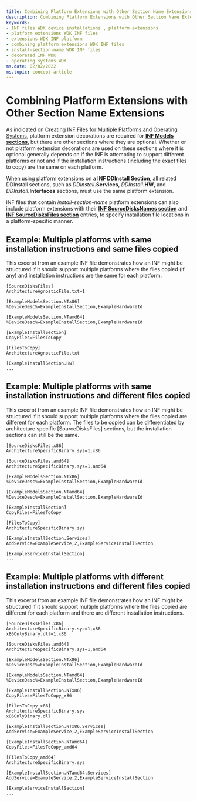 ```yaml
---
title: Combining Platform Extensions with Other Section Name Extensions
description: Combining Platform Extensions with Other Section Name Extensions
keywords:
- INF files WDK device installations , platform extensions
- platform extensions WDK INF files
- extensions WDK INF platform
- combining platform extensions WDK INF files
- install-section-name WDK INF files
- decorated INF WDK
- operating systems WDK
ms.date: 02/02/2022
ms.topic: concept-article
---
```


# Combining Platform Extensions with Other Section Name Extensions

As indicated on [Creating INF Files for Multiple Platforms and Operating Systems](creating-inf-files-for-multiple-platforms-and-operating-systems.md), platform extension decorations are required for [**INF Models sections**](inf-models-section.md), but there are other sections where they are optional. Whether or not platform extension decorations are used on these sections where it is optional generally depends on if the INF is attempting to support different platforms or not and if the installation instructions (including the exact files to copy) are the same on each platform.

When using platform extensions on a [**INF DDInstall Section**](inf-ddinstall-section.md), all related DDInstall sections, such as <em>DDInstall</em>**.Services**, <em>DDInstall</em>**.HW**, and <em>DDInstall</em>**.Interfaces** sections, must use the same platform extension.

INF files that contain *install-section-name* platform extensions can also include platform extensions with their [**INF SourceDisksNames section**](inf-sourcedisksnames-section.md) and [**INF SourceDisksFiles section**](inf-sourcedisksfiles-section.md) entries, to specify installation file locations in a platform-specific manner.

## Example: Multiple platforms with same installation instructions and same files copied

This excerpt from an example INF file demonstrates how an INF might be structured if it should support multiple platforms where the files copied (if any) and installation instructions are the same for each platform.

```inf
[SourceDisksFiles]
ArchitectureAgnosticFile.txt=1

[ExampleModelsSection.NTx86]
%DeviceDesc%=ExampleInstallSection,ExampleHardwareId

[ExampleModelsSection.NTamd64]
%DeviceDesc%=ExampleInstallSection,ExampleHardwareId

[ExampleInstallSection]
CopyFiles=FilesToCopy

[FilesToCopy]
ArchitectureAgnosticFile.txt

[ExampleInstallSection.Hw]
...
```

## Example: Multiple platforms with same installation instructions and different files copied

This excerpt from an example INF file demonstrates how an INF might be structured if it should support multiple platforms where the files copied are different for each platform. The files to be copied can be differentiated by architecture specific [SourceDisksFiles] sections, but the installation sections can still be the same.

```inf
[SourceDisksFiles.x86]
ArchitectureSpecificBinary.sys=1,x86

[SourceDisksFiles.amd64]
ArchitectureSpecificBinary.sys=1,amd64

[ExampleModelsSection.NTx86]
%DeviceDesc%=ExampleInstallSection,ExampleHardwareId

[ExampleModelsSection.NTamd64]
%DeviceDesc%=ExampleInstallSection,ExampleHardwareId

[ExampleInstallSection]
CopyFiles=FilesToCopy

[FilesToCopy]
ArchitectureSpecificBinary.sys

[ExampleInstallSection.Services]
AddService=ExampleService,2,ExampleServiceInstallSection

[ExampleServiceInstallSection]
...
```

## Example: Multiple platforms with different installation instructions and different files copied

This excerpt from an example INF file demonstrates how an INF might be structured if it should support multiple platforms where the files copied are different for each platform and there are different installation instructions.

```inf
[SourceDisksFiles.x86]
ArchitectureSpecificBinary.sys=1,x86
x86OnlyBinary.dll=1,x86

[SourceDisksFiles.amd64]
ArchitectureSpecificBinary.sys=1,amd64

[ExampleModelsSection.NTx86]
%DeviceDesc%=ExampleInstallSection,ExampleHardwareId

[ExampleModelsSection.NTamd64]
%DeviceDesc%=ExampleInstallSection,ExampleHardwareId

[ExampleInstallSection.NTx86]
CopyFiles=FilesToCopy_x86

[FilesToCopy_x86]
ArchitectureSpecificBinary.sys
x86OnlyBinary.dll

[ExampleInstallSection.NTx86.Services]
AddService=ExampleService,2,ExampleServiceInstallSection

[ExampleInstallSection.NTamd64]
CopyFiles=FilesToCopy_amd64

[FilesToCopy_amd64]
ArchitectureSpecificBinary.sys

[ExampleInstallSection.NTamd64.Services]
AddService=ExampleService,2,ExampleServiceInstallSection

[ExampleServiceInstallSection]
...
```
